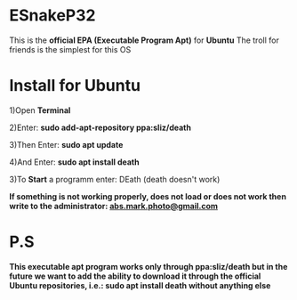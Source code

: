 # ESnakeP32

This is the <b>official EPA (Executable Program Apt)</b> for <b>Ubuntu</b> The troll for friends is the simplest for this OS


# Install for Ubuntu

1)Open <b>Terminal</b>

2)Enter: <b>sudo add-apt-repository ppa:sliz/death</b>

3)Then Enter: <b>sudo apt update</b>

4)And Enter: <b>sudo apt install death</b>

3)To <b>Start</b> a programm enter: DEath (death doesn't work)

<b>If something is <b>not working properly</b>, does not load or does not work then write to the administrator: <b>abs.mark.photo@gmail.com</b>

# P.S

This executable apt program works only through ppa:sliz/death but in the future we want to add the ability to download it through the official Ubuntu repositories, i.e.: sudo apt install death without anything else
